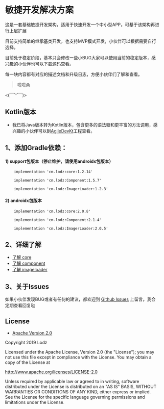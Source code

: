 # 敏捷开发解决方案
这是一套基础敏捷开发架构，适用于快速开发一个中小型APP，可基于该架构再进行上层扩展

目前支持简单的继承基类开发，也支持MVP模式开发，小伙伴可以根据需要自行选择。

目前处于稳定阶段，基本只会修改一些小BUG大家可以使用当前的稳定版本，感兴趣的小伙伴也可以下载源码查看。

每一块内容都有对应的描述文档和升级日志，方便小伙伴们了解和查看。
> 啦啦桑

<(￣︶￣)>

## Kotlin版本
 - 我已将Java版本转为Kotlin版本，包含更多的语法糖和更丰富的方法调用，感兴趣的小伙伴可以到[AgileDevKt](https://github.com/LZ9/AgileDevKt)工程查看。

## 1、添加Gradle依赖：
#### 1) support包版本（停止维护，请使用androidx包版本）
```
    implementation 'cn.lodz:core:1.2.14'
```
```
    implementation 'cn.lodz:Component:1.5.7'
```
```
    implementation 'cn.lodz:ImagerLoader:1.2.3'
```

#### 2) androidx包版本
```
    implementation 'cn.lodz:core:2.0.8'
```
```
    implementation 'cn.lodz:Component:2.1.4'
```
```
    implementation 'cn.lodz:ImagerLoader:2.0.5'
```
## 2、详细了解
- [了解 core](https://github.com/LZ9/AgileDev/blob/master/core/readme_core.md)
- [了解 component](https://github.com/LZ9/AgileDev/blob/master/component/readme_component.md)
- [了解 imageloader](https://github.com/LZ9/AgileDev/blob/master/imageloader/readme_imageloader.md)
## 3、关于Issues
如果小伙伴发现BUG或者有任何的建议，都欢迎到 [Github Issues](https://github.com/LZ9/AgileDev/issues) 上留言，我会定期查看回复哒

## License
- [Apache Version 2.0](http://www.apache.org/licenses/LICENSE-2.0.html)

Copyright 2019 Lodz

Licensed under the Apache License, Version 2.0 (the "License");
you may not use this file except in compliance with the License.
You may obtain a copy of the License at

<http://www.apache.org/licenses/LICENSE-2.0>

Unless required by applicable law or agreed to in writing, software
distributed under the License is distributed on an "AS IS" BASIS,
WITHOUT WARRANTIES OR CONDITIONS OF ANY KIND, either express or implied.
See the License for the specific language governing permissions and
limitations under the License.
